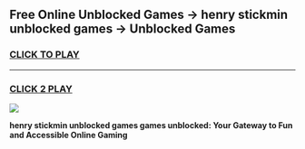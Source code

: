 
## Free Online Unblocked Games → henry stickmin unblocked games → Unblocked Games
<h3>
<a href="https://premium.freeplayer.one?title=henry_stickmin_unblocked_games&ref=21F">CLICK TO PLAY</a></h3>
<hr>

<h3>
<a href="https://premium.freeplayer.one?title=henry_stickmin_unblocked_games&ref=21F">CLICK 2 PLAY</a>
  
</h3>

<a href="https://premium.freeplayer.one?title=henry_stickmin_unblocked_games&ref=21F/"><img src="https://clearcache.store/games.png"></a>


**henry stickmin unblocked games games unblocked: Your Gateway to Fun and Accessible Online Gaming**
